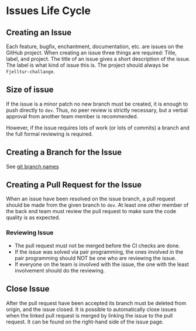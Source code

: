# Issues Life Cycle

## Creating an Issue

Each feature, bugfix, enchantment, documentation, etc. are issues on the GitHub project. When creating an issue three things are required: Title, label, and
project. The title of an issue gives a short description of the issue. The label is what kind of issue this is. The project should always
be `Fjelltur-challange`.

## Size of issue

If the issue is a minor patch no new branch must be created, it is enough to push directly to `dev`. Thus, no peer review is strictly necessary, but a verbal
approval from another team member is recommended.

However, if the issue requires lots of work (or lots of commits) a branch and the full formal reviewing is required.

## Creating a Branch for the Issue

See [git branch names](./git_branch_names.md)

## Creating a Pull Request for the Issue

When an issue have been resolved on the issue branch, a pull request should be made from the given branch to `dev`. At least one other member of the back end
team must review the pull request to make sure the code quality is as expected.

### Reviewing Issue

* The pull request must not be merged before the CI checks are done.
* If the issue was solved via pair programming, the ones involved in the pair programming should NOT be one who are reviewing the issue.
* If everyone on the team is involved with the issue, the one with the least involvement should do the reviewing.

## Close Issue

After the pull request have been accepted its branch must be deleted from origin, and the issue closed. It is possible to automatically close issues when the
linked pull request is merged by linking the issue to the pull request. It can be found on the right-hand side of the issue page.
